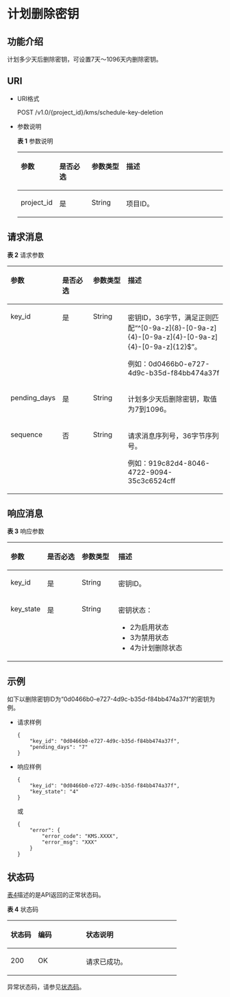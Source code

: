 # 计划删除密钥<a name="dew_02_0015"></a>

## 功能介绍<a name="s1731a14fb0144c79bf0fa90c694f34f7"></a>

计划多少天后删除密钥，可设置7天～1096天内删除密钥。

## URI<a name="se70c3e5518a04f60b06032524dddfef4"></a>

-   URI格式

    POST /v1.0/\{project\_id\}/kms/schedule-key-deletion

-   参数说明

    **表 1**  参数说明

    <a name="t982da1e0196d4ec1a28d1fbff2cc8191"></a>
    <table><thead align="left"><tr id="r6e963322c1e740d181726d2f0e91df5a"><th class="cellrowborder" valign="top" width="17%" id="mcps1.2.5.1.1"><p id="a3b5bbe5a7f644fd3a74cecbfb3f7ed60"><a name="a3b5bbe5a7f644fd3a74cecbfb3f7ed60"></a><a name="a3b5bbe5a7f644fd3a74cecbfb3f7ed60"></a>参数</p>
    </th>
    <th class="cellrowborder" valign="top" width="16%" id="mcps1.2.5.1.2"><p id="ad98d2f62bd064b4e96ea922645197c24"><a name="ad98d2f62bd064b4e96ea922645197c24"></a><a name="ad98d2f62bd064b4e96ea922645197c24"></a>是否必选</p>
    </th>
    <th class="cellrowborder" valign="top" width="17%" id="mcps1.2.5.1.3"><p id="a3becf0b3aec9468984c2efc8d5abbea5"><a name="a3becf0b3aec9468984c2efc8d5abbea5"></a><a name="a3becf0b3aec9468984c2efc8d5abbea5"></a>参数类型</p>
    </th>
    <th class="cellrowborder" valign="top" width="50%" id="mcps1.2.5.1.4"><p id="a6bb6f1fe56a2454982832e8d56d354d8"><a name="a6bb6f1fe56a2454982832e8d56d354d8"></a><a name="a6bb6f1fe56a2454982832e8d56d354d8"></a>描述</p>
    </th>
    </tr>
    </thead>
    <tbody><tr id="r69bf37b65d3f446eab7b3f4d1b2fcec0"><td class="cellrowborder" valign="top" width="17%" headers="mcps1.2.5.1.1 "><p id="ae42d73592f58424ea93a11e52d2478dd"><a name="ae42d73592f58424ea93a11e52d2478dd"></a><a name="ae42d73592f58424ea93a11e52d2478dd"></a>project_id</p>
    </td>
    <td class="cellrowborder" valign="top" width="16%" headers="mcps1.2.5.1.2 "><p id="a56440c0f0ae34ba3b8033d1247673984"><a name="a56440c0f0ae34ba3b8033d1247673984"></a><a name="a56440c0f0ae34ba3b8033d1247673984"></a>是</p>
    </td>
    <td class="cellrowborder" valign="top" width="17%" headers="mcps1.2.5.1.3 "><p id="a1a4a71c11a4a45a58d0de2fbe009e9d9"><a name="a1a4a71c11a4a45a58d0de2fbe009e9d9"></a><a name="a1a4a71c11a4a45a58d0de2fbe009e9d9"></a>String</p>
    </td>
    <td class="cellrowborder" valign="top" width="50%" headers="mcps1.2.5.1.4 "><p id="a1314869d2dc147b38461e037d622f7b4"><a name="a1314869d2dc147b38461e037d622f7b4"></a><a name="a1314869d2dc147b38461e037d622f7b4"></a>项目ID。</p>
    </td>
    </tr>
    </tbody>
    </table>


## 请求消息<a name="seb7b7901701247fab30a59b76f1c7f93"></a>

**表 2**  请求参数

<a name="table46221022101230"></a>
<table><thead align="left"><tr id="row9315574101230"><th class="cellrowborder" valign="top" width="17%" id="mcps1.2.5.1.1"><p id="p16364058101230"><a name="p16364058101230"></a><a name="p16364058101230"></a>参数</p>
</th>
<th class="cellrowborder" valign="top" width="16%" id="mcps1.2.5.1.2"><p id="p57514295101230"><a name="p57514295101230"></a><a name="p57514295101230"></a>是否必选</p>
</th>
<th class="cellrowborder" valign="top" width="17%" id="mcps1.2.5.1.3"><p id="p50420322101230"><a name="p50420322101230"></a><a name="p50420322101230"></a>参数类型</p>
</th>
<th class="cellrowborder" valign="top" width="50%" id="mcps1.2.5.1.4"><p id="p28146304101230"><a name="p28146304101230"></a><a name="p28146304101230"></a>描述</p>
</th>
</tr>
</thead>
<tbody><tr id="row57603225101653"><td class="cellrowborder" valign="top" width="17%" headers="mcps1.2.5.1.1 "><p id="p36087066115218"><a name="p36087066115218"></a><a name="p36087066115218"></a>key_id</p>
</td>
<td class="cellrowborder" valign="top" width="16%" headers="mcps1.2.5.1.2 "><p id="p7169794115218"><a name="p7169794115218"></a><a name="p7169794115218"></a>是</p>
</td>
<td class="cellrowborder" valign="top" width="17%" headers="mcps1.2.5.1.3 "><p id="p37371218115218"><a name="p37371218115218"></a><a name="p37371218115218"></a>String</p>
</td>
<td class="cellrowborder" valign="top" width="50%" headers="mcps1.2.5.1.4 "><p id="p19381341173132"><a name="p19381341173132"></a><a name="p19381341173132"></a>密钥ID，36字节，满足正则匹配<span class="parmvalue" id="parmvalue53597087173132"><a name="parmvalue53597087173132"></a><a name="parmvalue53597087173132"></a>“^[0-9a-z]{8}-[0-9a-z]{4}-[0-9a-z]{4}-[0-9a-z]{4}-[0-9a-z]{12}$”</span>。</p>
<p id="p43882451115218"><a name="p43882451115218"></a><a name="p43882451115218"></a>例如：0d0466b0-e727-4d9c-b35d-f84bb474a37f</p>
</td>
</tr>
<tr id="row2638193101722"><td class="cellrowborder" valign="top" width="17%" headers="mcps1.2.5.1.1 "><p id="p19049283115226"><a name="p19049283115226"></a><a name="p19049283115226"></a>pending_days</p>
</td>
<td class="cellrowborder" valign="top" width="16%" headers="mcps1.2.5.1.2 "><p id="p25641212115226"><a name="p25641212115226"></a><a name="p25641212115226"></a>是</p>
</td>
<td class="cellrowborder" valign="top" width="17%" headers="mcps1.2.5.1.3 "><p id="p66596917115226"><a name="p66596917115226"></a><a name="p66596917115226"></a>String</p>
</td>
<td class="cellrowborder" valign="top" width="50%" headers="mcps1.2.5.1.4 "><p id="p63672320115226"><a name="p63672320115226"></a><a name="p63672320115226"></a>计划多少天后删除密钥，取值为7到1096。</p>
</td>
</tr>
<tr id="row35142504101726"><td class="cellrowborder" valign="top" width="17%" headers="mcps1.2.5.1.1 "><p id="p269135101746"><a name="p269135101746"></a><a name="p269135101746"></a>sequence</p>
</td>
<td class="cellrowborder" valign="top" width="16%" headers="mcps1.2.5.1.2 "><p id="p20967256101746"><a name="p20967256101746"></a><a name="p20967256101746"></a>否</p>
</td>
<td class="cellrowborder" valign="top" width="17%" headers="mcps1.2.5.1.3 "><p id="p21799971101746"><a name="p21799971101746"></a><a name="p21799971101746"></a>String</p>
</td>
<td class="cellrowborder" valign="top" width="50%" headers="mcps1.2.5.1.4 "><p id="p12309878173138"><a name="p12309878173138"></a><a name="p12309878173138"></a>请求消息序列号，36字节序列号。</p>
<p id="p20626198101746"><a name="p20626198101746"></a><a name="p20626198101746"></a>例如：919c82d4-8046-4722-9094-35c3c6524cff</p>
</td>
</tr>
</tbody>
</table>

## 响应消息<a name="sfadd53a5f4714e8f87811818d62d0296"></a>

**表 3**  响应参数

<a name="t98d238e10953421e84a073707024c329"></a>
<table><thead align="left"><tr id="r144a2c52c5054c6d9243eb2ef3875a21"><th class="cellrowborder" valign="top" width="17%" id="mcps1.2.5.1.1"><p id="a9156e0b03f054d4e8547e0787f88a51b"><a name="a9156e0b03f054d4e8547e0787f88a51b"></a><a name="a9156e0b03f054d4e8547e0787f88a51b"></a>参数</p>
</th>
<th class="cellrowborder" valign="top" width="16%" id="mcps1.2.5.1.2"><p id="a1851157c81e14d7f82db752a5737195a"><a name="a1851157c81e14d7f82db752a5737195a"></a><a name="a1851157c81e14d7f82db752a5737195a"></a>是否必选</p>
</th>
<th class="cellrowborder" valign="top" width="17%" id="mcps1.2.5.1.3"><p id="a39360acf5daf4c01a1ebddeff5d68a1c"><a name="a39360acf5daf4c01a1ebddeff5d68a1c"></a><a name="a39360acf5daf4c01a1ebddeff5d68a1c"></a>参数类型</p>
</th>
<th class="cellrowborder" valign="top" width="50%" id="mcps1.2.5.1.4"><p id="a0097000016b14857972b7929bcaaa038"><a name="a0097000016b14857972b7929bcaaa038"></a><a name="a0097000016b14857972b7929bcaaa038"></a>描述</p>
</th>
</tr>
</thead>
<tbody><tr id="r3c4af7b36e9240d197ab56255e37b83c"><td class="cellrowborder" valign="top" width="17%" headers="mcps1.2.5.1.1 "><p id="p43705601102713"><a name="p43705601102713"></a><a name="p43705601102713"></a>key_id</p>
</td>
<td class="cellrowborder" valign="top" width="16%" headers="mcps1.2.5.1.2 "><p id="p63384753102713"><a name="p63384753102713"></a><a name="p63384753102713"></a>是</p>
</td>
<td class="cellrowborder" valign="top" width="17%" headers="mcps1.2.5.1.3 "><p id="p50492797102713"><a name="p50492797102713"></a><a name="p50492797102713"></a>String</p>
</td>
<td class="cellrowborder" valign="top" width="50%" headers="mcps1.2.5.1.4 "><p id="p33891398102713"><a name="p33891398102713"></a><a name="p33891398102713"></a>密钥ID。</p>
</td>
</tr>
<tr id="rf212a916c502452a8e151eba2f118272"><td class="cellrowborder" valign="top" width="17%" headers="mcps1.2.5.1.1 "><p id="p39475323115255"><a name="p39475323115255"></a><a name="p39475323115255"></a>key_state</p>
</td>
<td class="cellrowborder" valign="top" width="16%" headers="mcps1.2.5.1.2 "><p id="p24490295115255"><a name="p24490295115255"></a><a name="p24490295115255"></a>是</p>
</td>
<td class="cellrowborder" valign="top" width="17%" headers="mcps1.2.5.1.3 "><p id="p43384583115255"><a name="p43384583115255"></a><a name="p43384583115255"></a>String</p>
</td>
<td class="cellrowborder" valign="top" width="50%" headers="mcps1.2.5.1.4 "><p id="p37556851115255"><a name="p37556851115255"></a><a name="p37556851115255"></a>密钥状态：</p>
<a name="ul38541215195435"></a><a name="ul38541215195435"></a><ul id="ul38541215195435"><li>2为启用状态</li><li>3为禁用状态</li><li>4为计划删除状态</li></ul>
</td>
</tr>
</tbody>
</table>

## 示例<a name="section156913331184"></a>

如下以删除密钥ID为“0d0466b0-e727-4d9c-b35d-f84bb474a37f“的密钥为例。

-   请求样例

    ```
    {
        "key_id": "0d0466b0-e727-4d9c-b35d-f84bb474a37f",
        "pending_days": "7"
    }
    ```

-   响应样例

    ```
    {
        "key_id": "0d0466b0-e727-4d9c-b35d-f84bb474a37f",
        "key_state": "4"
    }
    ```

    或

    ```
    {
        "error": {
            "error_code": "KMS.XXXX",
            "error_msg": "XXX"
        }
    }
    ```


## 状态码<a name="section3454223421"></a>

[表4](#dew_02_0012_zh-cn_topic_0079615001_table20596071)描述的是API返回的正常状态码。

**表 4**  状态码

<a name="dew_02_0012_zh-cn_topic_0079615001_table20596071"></a>
<table><thead align="left"><tr id="dew_02_0012_zh-cn_topic_0079615001_row9746163"><th class="cellrowborder" valign="top" width="16.16%" id="mcps1.2.4.1.1"><p id="dew_02_0012_p57545694203043"><a name="dew_02_0012_p57545694203043"></a><a name="dew_02_0012_p57545694203043"></a>状态码</p>
</th>
<th class="cellrowborder" valign="top" width="28.28%" id="mcps1.2.4.1.2"><p id="dew_02_0012_p4531342288"><a name="dew_02_0012_p4531342288"></a><a name="dew_02_0012_p4531342288"></a>编码</p>
</th>
<th class="cellrowborder" valign="top" width="55.559999999999995%" id="mcps1.2.4.1.3"><p id="dew_02_0012_p30689603203043"><a name="dew_02_0012_p30689603203043"></a><a name="dew_02_0012_p30689603203043"></a>状态说明</p>
</th>
</tr>
</thead>
<tbody><tr id="dew_02_0012_zh-cn_topic_0079615001_row48621261"><td class="cellrowborder" valign="top" width="16.16%" headers="mcps1.2.4.1.1 "><p id="dew_02_0012_zh-cn_topic_0079615001_p46008046"><a name="dew_02_0012_zh-cn_topic_0079615001_p46008046"></a><a name="dew_02_0012_zh-cn_topic_0079615001_p46008046"></a>200</p>
</td>
<td class="cellrowborder" valign="top" width="28.28%" headers="mcps1.2.4.1.2 "><p id="dew_02_0012_p7538425819"><a name="dew_02_0012_p7538425819"></a><a name="dew_02_0012_p7538425819"></a>OK</p>
</td>
<td class="cellrowborder" valign="top" width="55.559999999999995%" headers="mcps1.2.4.1.3 "><p id="dew_02_0012_p1885682315512"><a name="dew_02_0012_p1885682315512"></a><a name="dew_02_0012_p1885682315512"></a>请求已成功。</p>
</td>
</tr>
</tbody>
</table>

异常状态码，请参见[状态码](状态码.md)。

